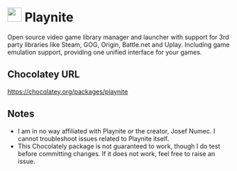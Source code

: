 # <img src="https://raw.githubusercontent.com/Hyp5r/Chocolatey/master/_icons/playnite.png" width="32" height="32" /> Playnite

Open source video game library manager and launcher with support for 3rd party libraries like Steam, GOG, Origin, Battle.net and Uplay. Including game emulation support, providing one unified interface for your games.

## Chocolatey URL
https://chocolatey.org/packages/playnite

## Notes
- I am in no way affiliated with Playnite or the creator, Josef Numec. I cannot troubleshoot issues related to Playnite itself.
- This Chocolately package is not guaranteed to work, though I do test before committing changes. If it does not work, feel free to raise an issue.
